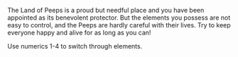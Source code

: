 The Land of Peeps is a proud but needful place and you have been appointed as its benevolent protector. But the elements you possess are not easy to control, and the Peeps are hardly careful with their lives. Try to keep everyone happy and alive for as long as you can!

Use numerics 1-4 to switch through elements.